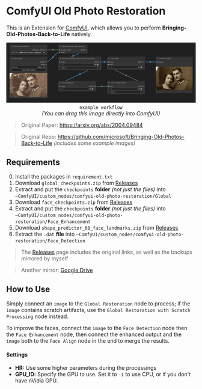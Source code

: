 ﻿# ComfyUI Old Photo Restoration
This is an Extension for [ComfyUI](https://github.com/comfyanonymous/ComfyUI), which allows you to perform **Bringing-Old-Photos-Back-to-Life** natively.

<p align="center">
<img src="workflow.png"><br>
<code>example workflow</code><br>
<i>(You can drag this image directly into ComfyUI)</i>
</p>

> Original Paper: https://arxiv.org/abs/2004.09484

> Original Repo: https://github.com/microsoft/Bringing-Old-Photos-Back-to-Life *(includes some example images)*

## Requirements
0. Install the packages in `requirement.txt`
1. Download `global_checkpoints.zip` from [Releases](https://github.com/Haoming02/sd-webui-old-photo-restoration/releases)
2. Extract and put the `checkpoints` **folder** *(not just the files)* into `~ComfyUI/custom_nodes/comfyui-old-photo-restoration/Global`
3. Download `face_checkpoints.zip` from [Releases](https://github.com/Haoming02/sd-webui-old-photo-restoration/releases)
4. Extract and put the `checkpoints` **folder** *(not just the files)* into `~ComfyUI/custom_nodes/comfyui-old-photo-restoration/Face_Enhancement`
5. Download `shape_predictor_68_face_landmarks.zip` from [Releases](https://github.com/Haoming02/sd-webui-old-photo-restoration/releases)
6. Extract the `.dat` **file** into `~ComfyUI/custom_nodes/comfyui-old-photo-restoration/Face_Detection`

> The [Releases](https://github.com/Haoming02/sd-webui-old-photo-restoration/releases) page includes the original links, as well as the backups mirrored by myself

> Another mirror: [Google Drive](https://drive.google.com/drive/folders/1CXAgAYQzz_JkMmxqcabvgGhG_msyMkyS)

## How to Use
Simply connect an `image` to the `Global Restoration` node to process; if the `image` contains scratch artifacts, use the `Global Restoration with Scratch Processing` node instead.

To improve the faces, connect the `image` to the `Face Detection` node then the `Face Enhancement` node, then connect the enhanced output and the `image` both to the `Face Align` node in the end to merge the results.

#### Settings
- **HR:** Use some higher parameters during the processings
- **GPU_ID:** Specify the GPU to use. Set it to `-1` to use CPU, or if you don't have nVidia GPU.

